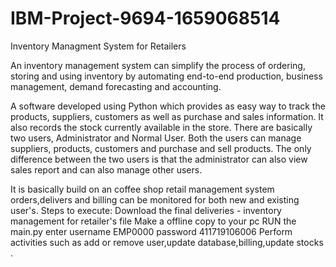 # IBM-Project-9694-1659068514
Inventory Managment System for Retailers

An inventory management system can simplify the process of ordering, storing and using inventory by automating end-to-end production, business management, demand forecasting and accounting.

A software developed using Python which provides as easy way to track the products, suppliers, customers as well as purchase and sales information. It also records the stock currently available in the store. There are basically two users, Administrator and Normal User. Both the users can manage suppliers, products, customers and purchase and sell products. The only difference between the two users is that the administrator can also view sales report and can also manage other users.

It is basically build on an coffee shop retail management system orders,delivers and billing can be monitored for both new and existing user's.
Steps to execute:
Download the final deliveries - inventory management for retailer's file
Make a offline copy to your pc
RUN the main.py
enter username EMP0000
password 411719106006
Perform activities such as add or remove user,update database,billing,update stocks .
